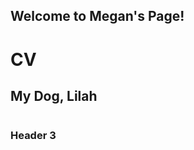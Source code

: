## Welcome to Megan's Page!

# CV
<object data="CVMBoyle.pdf" width="500" height="500" type='application/pdf'></object>

## My Dog, Lilah
<img src="IMG_0733.JPG" class="img-responsive" alt=""> </div>

### Header 3


